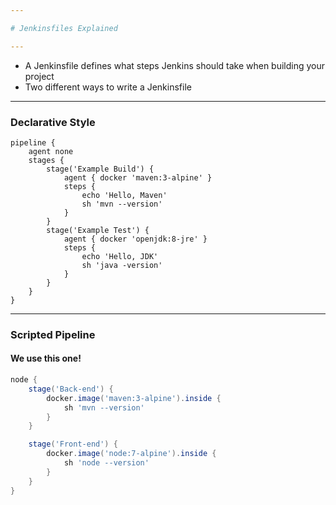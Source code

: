 ```yaml
---

# Jenkinsfiles Explained

---
```


* A Jenkinsfile defines what steps Jenkins should take when building your project
* Two different ways to write a Jenkinsfile

---

### Declarative Style

```
pipeline {
    agent none 
    stages {
        stage('Example Build') {
            agent { docker 'maven:3-alpine' } 
            steps {
                echo 'Hello, Maven'
                sh 'mvn --version'
            }
        }
        stage('Example Test') {
            agent { docker 'openjdk:8-jre' } 
            steps {
                echo 'Hello, JDK'
                sh 'java -version'
            }
        }
    }
}
```

---

### Scripted Pipeline
#### We use this one!

```groovy
node {
    stage('Back-end') {
        docker.image('maven:3-alpine').inside {
            sh 'mvn --version'
        }
    }

    stage('Front-end') {
        docker.image('node:7-alpine').inside {
            sh 'node --version'
        }
    }
}
```
